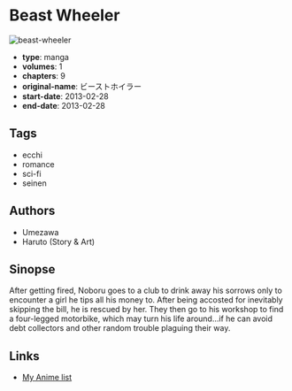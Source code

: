 # Beast Wheeler

![beast-wheeler](https://cdn.myanimelist.net/images/manga/1/176936.jpg)

-   **type**: manga
-   **volumes**: 1
-   **chapters**: 9
-   **original-name**: ビーストホイラー
-   **start-date**: 2013-02-28
-   **end-date**: 2013-02-28

## Tags

-   ecchi
-   romance
-   sci-fi
-   seinen

## Authors

-   Umezawa
-   Haruto (Story & Art)

## Sinopse

After getting fired, Noboru goes to a club to drink away his sorrows only to encounter a girl he tips all his money to. After being accosted for inevitably skipping the bill, he is rescued by her. They then go to his workshop to find a four-legged motorbike, which may turn his life around...if he can avoid debt collectors and other random trouble plaguing their way.

## Links

-   [My Anime list](https://myanimelist.net/manga/50661/Beast_Wheeler)
